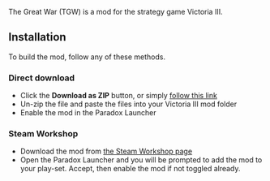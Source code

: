 The Great War (TGW) is a mod for the strategy game Victoria III.

## Installation
To build the mod, follow any of these methods.
### Direct download
* Click the **Download as ZIP** button, or simply [follow this link](https://github.com/The-Great-War/main/archive/refs/heads/main.zip)
* Un-zip the file and paste the files into your Victoria III mod folder
* Enable the mod in the Paradox Launcher
### Steam Workshop
* Download the mod from [the Steam Workshop page](https://steamcommunity.com/sharedfiles/filedetails/?id=3210339064)
* Open the Paradox Launcher and you will be prompted to add the mod to your play-set. Accept, then enable the mod if not toggled already.
